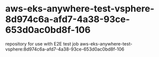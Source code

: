 # aws-eks-anywhere-test-vsphere-8d974c6a-afd7-4a38-93ce-653d0ac0bd8f-106
repository for use with E2E test job aws-eks-anywhere-test-vsphere:8d974c6a-afd7-4a38-93ce-653d0ac0bd8f-106
